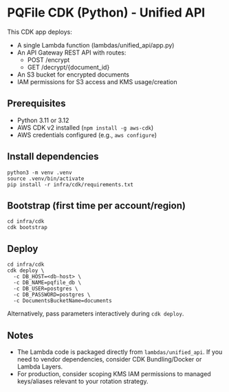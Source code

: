 # PQFile CDK (Python) - Unified API

This CDK app deploys:
- A single Lambda function (lambdas/unified_api/app.py)
- An API Gateway REST API with routes:
  - POST /encrypt
  - GET /decrypt/{document_id}
- An S3 bucket for encrypted documents
- IAM permissions for S3 access and KMS usage/creation

## Prerequisites
- Python 3.11 or 3.12
- AWS CDK v2 installed (`npm install -g aws-cdk`)
- AWS credentials configured (e.g., `aws configure`)

## Install dependencies
```
python3 -m venv .venv
source .venv/bin/activate
pip install -r infra/cdk/requirements.txt
```

## Bootstrap (first time per account/region)
```
cd infra/cdk
cdk bootstrap
```

## Deploy
```
cd infra/cdk
cdk deploy \
  -c DB_HOST=<db-host> \
  -c DB_NAME=pqfile_db \
  -c DB_USER=postgres \
  -c DB_PASSWORD=postgres \
  -c DocumentsBucketName=documents
```

Alternatively, pass parameters interactively during `cdk deploy`.

## Notes
- The Lambda code is packaged directly from `lambdas/unified_api`. If you need to vendor dependencies, consider CDK Bundling/Docker or Lambda Layers.
- For production, consider scoping KMS IAM permissions to managed keys/aliases relevant to your rotation strategy.

